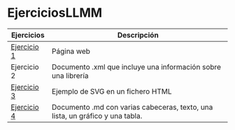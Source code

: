 # EjerciciosLLMM

Ejercicios  | Descripción
------------ | -------------
[Ejercicio 1](Tema%201/Ejercicio%201.html) | Página web
Ejercicio 2 | Documento .xml que incluye una información sobre una librería
[Ejercicio 3](Tema%201/Ejercicio%201.html) | Ejemplo de SVG en un fichero HTML
[Ejercicio 4](https://github.com/AlejandroRodriguezOrtiz/Prueba/edit/master/README.md) | Documento .md con varias cabeceras, texto, una lista, un gráfico y una tabla.


